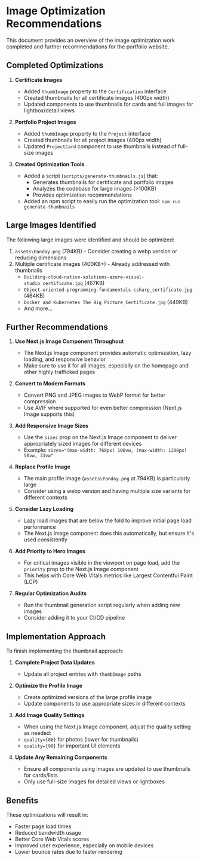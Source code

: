 # Image Optimization Recommendations

This document provides an overview of the image optimization work completed and further recommendations for the portfolio website.

## Completed Optimizations

1. **Certificate Images**
   - Added `thumbImage` property to the `Certification` interface
   - Created thumbnails for all certificate images (400px width)
   - Updated components to use thumbnails for cards and full images for lightbox/detail views
   
2. **Portfolio Project Images**
   - Added `thumbImage` property to the `Project` interface
   - Created thumbnails for all project images (400px width)
   - Updated `ProjectCard` component to use thumbnails instead of full-size images

3. **Created Optimization Tools**
   - Added a script (`scripts/generate-thumbnails.js`) that:
     - Generates thumbnails for certificate and portfolio images
     - Analyzes the codebase for large images (>100KB)
     - Provides optimization recommendations
   - Added an npm script to easily run the optimization tool: `npm run generate-thumbnails`

## Large Images Identified

The following large images were identified and should be optimized:

1. `assets\Panday.png` (794KB) - Consider creating a webp version or reducing dimensions
2. Multiple certificate images (400KB+) - Already addressed with thumbnails
   - `Building-cloud-native-solutions-azure-visual-studio_certificate.jpg` (467KB)
   - `Object-oriented-programming-fundamentals-csharp_certificate.jpg` (464KB)
   - `Docker and Kubernetes The Big Picture_Certificate.jpg` (449KB)
   - And more...

## Further Recommendations

1. **Use Next.js Image Component Throughout**
   - The Next.js Image component provides automatic optimization, lazy loading, and responsive behavior
   - Make sure to use it for all images, especially on the homepage and other highly trafficked pages

2. **Convert to Modern Formats**
   - Convert PNG and JPEG images to WebP format for better compression
   - Use AVIF where supported for even better compression (Next.js Image supports this)

3. **Add Responsive Image Sizes**
   - Use the `sizes` prop on the Next.js Image component to deliver appropriately sized images for different devices
   - Example: `sizes="(max-width: 768px) 100vw, (max-width: 1200px) 50vw, 33vw"`

4. **Replace Profile Image**
   - The main profile image (`assets\Panday.png` at 794KB) is particularly large
   - Consider using a webp version and having multiple size variants for different contexts

5. **Consider Lazy Loading**
   - Lazy load images that are below the fold to improve initial page load performance
   - The Next.js Image component does this automatically, but ensure it's used consistently

6. **Add Priority to Hero Images**
   - For critical images visible in the viewport on page load, add the `priority` prop to the Next.js Image component
   - This helps with Core Web Vitals metrics like Largest Contentful Paint (LCP)

7. **Regular Optimization Audits**
   - Run the thumbnail generation script regularly when adding new images
   - Consider adding it to your CI/CD pipeline

## Implementation Approach

To finish implementing the thumbnail approach:

1. **Complete Project Data Updates**
   - Update all project entries with `thumbImage` paths

2. **Optimize the Profile Image**
   - Create optimized versions of the large profile image
   - Update components to use appropriate sizes in different contexts

3. **Add Image Quality Settings**
   - When using the Next.js Image component, adjust the quality setting as needed:
   - `quality={80}` for photos (lower for thumbnails)
   - `quality={90}` for important UI elements

4. **Update Any Remaining Components**
   - Ensure all components using images are updated to use thumbnails for cards/lists
   - Only use full-size images for detailed views or lightboxes

## Benefits

These optimizations will result in:
- Faster page load times
- Reduced bandwidth usage
- Better Core Web Vitals scores
- Improved user experience, especially on mobile devices
- Lower bounce rates due to faster rendering 